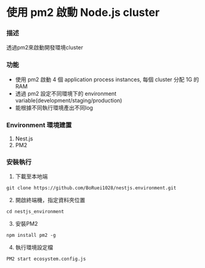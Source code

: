# 使用 pm2 啟動 Node.js cluster

### 描述
透過pm2來啟動開發環境cluster

### 功能
* 使用 pm2 啟動 4 個 application process instances, 每個 cluster 分配 1G 的 RAM
* 透過 pm2 設定不同環境下的 environment variable(development/staging/production)
* 能根據不同執行環境產出不同log

### Environment 環境建置
1. Nest.js
2. PM2

### 安裝執行
1. 下載至本地端
```
git clone https://github.com/BoRuei1028/nestjs.environment.git
```
2. 開啟終端機，指定資料夾位置
```
cd nestjs_environment
```
3. 安裝PM2
```
npm install pm2 -g
```
4. 執行環境設定檔
```
PM2 start ecosystem.config.js
```

